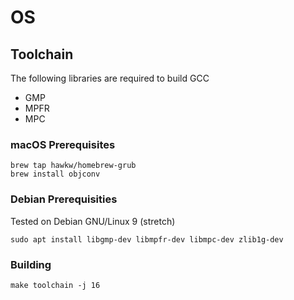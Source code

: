 # OS

## Toolchain

The following libraries are required to build GCC

- GMP
- MPFR
- MPC


### macOS Prerequisites

```
brew tap hawkw/homebrew-grub
brew install objconv
```

### Debian Prerequisities

Tested on Debian GNU/Linux 9 (stretch)

```
sudo apt install libgmp-dev libmpfr-dev libmpc-dev zlib1g-dev
```

### Building

```
make toolchain -j 16
```
